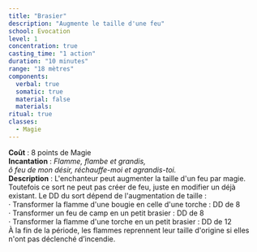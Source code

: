 ```yaml
---
title: "Brasier"
description: "Augmente le taille d'une feu"
school: Evocation
level: 1
concentration: true
casting_time: "1 action"
duration: "10 minutes"
range: "18 mètres"
components:
  verbal: true
  somatic: true
  material: false
  materials:
ritual: true
classes:
  - Magie
---
```

**Coût** : 8 points de Magie  
**Incantation** : *Flamme, flambe et grandis,*     
*ô feu de mon désir, réchauffe-moi et agrandis-toi.*    
**Description** : L'enchanteur peut augmenter la taille d'un feu par magie. Toutefois ce sort ne peut pas créer de feu, juste en modifier un déjà existant. Le DD du sort dépend de l'augmentation de taille :  
· Transformer la flamme d'une bougie en celle d'une torche : DD de 8  
· Transformer un feu de camp en un petit brasier : DD de 8  
· Transformer la flamme d'une torche en un petit brasier : DD de 12  
À la fin de la période, les flammes reprennent leur taille d'origine si elles n'ont pas déclenché d’incendie.  
